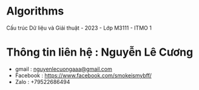 # Algorithms
Cấu trúc Dữ liệu và Giải thuật - 2023 - Lớp M3111 - ITMO
  1
# Thông tin liên hệ : Nguyễn Lê Cương 
- gmail : nguyenlecuongaaa@gmail.com
- Facebook : https://www.facebook.com/smokeismybff/
- Zalo : +79522686494
